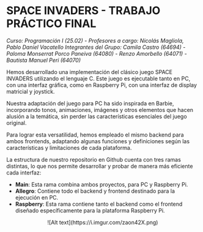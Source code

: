 # SPACE INVADERS - TRABAJO PRÁCTICO FINAL
*Curso: Programación I (25.02) - Profesores a cargo: Nicolás Magliola, Pablo Daniel Vacatello*
*Integrantes del Grupo: Camila Castro (64694) - Paloma Monserrat Porco Paneiva (64080) - Renzo Amorbello (64071) - Bautista Manuel Peri (64070)*

Hemos desarrollado una implementación del clásico juego SPACE INVADERS utilizando el lenguaje C. Este juego es ejecutable tanto en PC, con una interfaz gráfica, como en Raspberry Pi, con una interfaz de display matricial y joystick.

Nuestra adaptación del juego para PC ha sido inspirada en Barbie, incorporando tonos, animaciones, imágenes y otros elementos que hacen alusión a la temática, sin perder las características esenciales del juego original.

Para lograr esta versatilidad, hemos empleado el mismo backend para ambos frontends, adaptando algunas funciones y definiciones según las características y limitaciones de cada plataforma.

La estructura de nuestro repositorio en Github cuenta con tres ramas distintas, lo que nos permite desarrollar y probar de manera más eficiente cada interfaz:
- **Main**: Esta rama combina ambos proyectos, para PC y Raspberry Pi.
- **Allegro**: Contiene todo el backend y frontend destinado para la ejecución en PC.
- **Raspberry**: Esta rama contiene tanto el backend como el frontend diseñado específicamente para la plataforma Raspberry Pi.

<div style="text-align:center;">
    ![Alt text](https://i.imgur.com/zaon42X.png)
</div>
